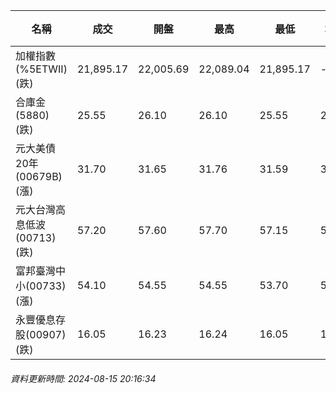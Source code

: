 | 名稱 | 成交 | 開盤 | 最高 | 最低 | 均價 | 成交金額(億) | 昨收 | 漲跌幅 | 漲跌 | 總量 | 昨量 | 振幅 |
| -------- | -------- | -------- | -------- |-------- | -------- | -------- |-------- |-------- |-------- | -------- | -------- |-------- |
|加權指數(%5ETWII) (跌)|21,895.17|22,005.69|22,089.04|21,895.17|-|3,242.65|22,027.25|0.60%|132.08|7,226,155|0|0.88%|
|合庫金(5880) (跌)|25.55|26.10|26.10|25.55|25.71|3.17|25.85|1.16%|0.30|12,320|33,579|2.13%|
|元大美債20年(00679B) (漲)|31.70|31.65|31.76|31.59|31.67|50.92|31.45|0.79%|0.25|160,784|123,718|0.54%|
|元大台灣高息低波(00713) (跌)|57.20|57.60|57.70|57.15|57.40|4.94|57.45|0.44%|0.25|8,602|7,777|0.96%|
|富邦臺灣中小(00733) (漲)|54.10|54.55|54.55|53.70|54.19|0.417|54.00|0.19%|0.10|769|1,340|1.57%|
|永豐優息存股(00907) (跌)|16.05|16.23|16.24|16.05|16.11|0.663|16.11|0.37%|0.06|4,115|4,433|1.18%|
###### 資料更新時間: 2024-08-15 20:16:34